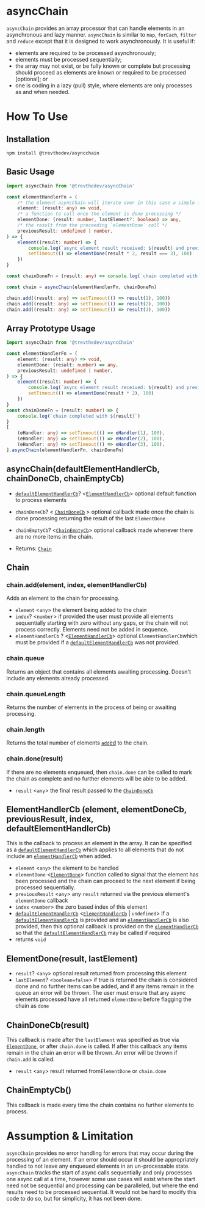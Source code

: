 # asyncChain

`asyncChain` provides an array processor that can handle elements in an asynchronous and lazy manner.   `asyncChain` is
similar to `map`, `forEach`, `filter` and `reduce` except that it is designed to work asynchronously. It is useful if:

* elements are required to be processed asynchronously;
* elements must be processed sequentially;
* the array may not exist, or be fully known or complete but processing should proceed as elements are known or required
  to be processed [optional]; or
* one is coding in a lazy (pull) style, where elements are only processes as and when needed.

# How To Use

## Installation

```shell
npm install @trevthedev/asyncchain
```

## Basic Usage

```typescript
import asyncChain from '@trevthedev/asyncChain'

const elementHandlerFn = (
    /* the element asyncChain will iterate over in this case a simple function */
    element: (result: any) => void,
    /* a function to call once the element is done processing */
    elementDone: (result: number, lastElement?: boolean) => any,
    /* the result from the preceeding `elementDone` coll */
    previousResult: undefined | number,
) => {
    element((result: number) => {
        console.log(`async element result received: ${result} and previous result: ${previousResult}`)
        setTimeout(() => elementDone(result * 2, result === 3), 100)
    })
}

const chainDoneFn = (result: any) => console.log(`chain completed with ${result}`)

const chain = asyncChain(elementHandlerFn, chainDoneFn)

chain.add((result: any) => setTimeout(() => result(1), 100))
chain.add((result: any) => setTimeout(() => result(2), 100))
chain.add((result: any) => setTimeout(() => result(3), 100))

```

## Array Prototype Usage

```typescript
import asyncChain from '@trevthedev/asyncChain'

const elementHandlerFn = (
    element: (result: any) => void,
    elementDone: (result: number) => any,
    previousResult: undefined | number,
) => {
    element((result: number) => {
        console.log(`async element result received: ${result} and previous result: ${previousResult}`)
        setTimeout(() => elementDone(result * 2), 100)
    })
}
const chainDoneFn = (result: number) => {
    console.log(`chain completed with ${result}`)
}
[
    (eHandler: any) => setTimeout(() => eHandler(1), 100),
    (eHandler: any) => setTimeout(() => eHandler(2), 100),
    (eHandler: any) => setTimeout(() => eHandler(3), 100),
].asyncChain(elementHandlerFn, chainDoneFn)

```

## asyncChain(defaultElementHandlerCb, chainDoneCb, chainEmptyCb)

* [`defaultElementHandlerCb`](#asyncchaindefaultelementhandlercb-chaindonecb-chainemptycb)?
  \<[`ElementHandlerCb`](#elementhandlercb-element-elementdonecb-previousresult-index-defaultelementhandlercb)> optional
  default function to process elements

* `chainDoneCb`? \< [`ChainDoneCb`](#chaindonecbresult) > optional callback made once the chain is done processing
  returning the result of the last `ElementDone`

* `chainEmptyCb`? <[`ChainEmptyCb`](#chainemptycb)> optional callback made whenever there are no more items in the
  chain.

* Returns: [`Chain`](#chain)

## Chain

### chain.add(element, index, elementHandlerCb)

Adds an element to the chain for processing.

* `element` \<`any`> the element being added to the chain
* `index`? \<`number`> if provided the user must provide all elements sequentially starting with zero without any gaps,
  or the chain will not process correctly. Elements need not be added in sequence.
* `elementHandlerCb` ?
  \<[`ElementHandlerCb`](#elementhandlercb-element-elementdonecb-previousresult-index-defaultelementhandlercb)>
  optional `ElementHandlerCb`which must be provided if
  a [`defaultElementHandlerCb`](#asyncchaindefaultelementhandlercb-chaindonecb-chainemptycb) was not provided.

### chain.queue

Returns an object that contains all elements awaiting processing. Doesn't include any elements already processed.

### chain.queueLength

Returns the number of elements in the process of being or awaiting processing.

### chain.length

Returns the total number of elements [`add`ed](#chainaddelement-index-elementhandlercb) to the chain.

### chain.done(result)

If there are no elements enqueued, then `chain.done` can be called to mark the chain as complete and no further elements
will be able to be added.

* `result` \<`any`> the final result passed to the [`ChainDoneCb`](#chaindonecbresult)

## ElementHandlerCb (element, elementDoneCb, previousResult, index, defaultElementHandlerCb)

This is the callback to process an element in the array. It can be specified as
a [`defaultElementHandlerCb`](#asyncchaindefaultelementhandlercb-chaindonecb-chainemptycb) which applies to all elements
that do not include an [`elementHandlerCb`](#chainaddelement-index-elementhandlercb) when added.

* `element` \<`any`> the element to be handled
* `elementDone` \<[`ElementDone`](#elementdoneresult-lastelement)>  function called to signal that the element has been
  processed and the chain can proceed to the next element if being processed sequentially.
* `previousResult` \<`any`> any `result` returned via the previous element's `elementDone` callback
* `index` \<`number`> the zero based index of this element
* [`defaultElementHandlerCb`](#asyncchaindefaultelementhandlercb-chaindonecb-chainemptycb)
  \<[`ElementHandlerCb`](#elementhandlercb-element-elementdonecb-previousresult-index-defaultelementhandlercb)
  | `undefined`> if a [`defaultElementHandlerCb`](#asyncchaindefaultelementhandlercb-chaindonecb-chainemptycb) is
  provided and an [`elementHandlerCb`](#chainaddelement-index-elementhandlercb) is also provided, then this optional
  callback is provided on the [`elementHandlerCb`](#chainaddelement-index-elementhandlercb) so that
  the [`defaultElementHandlerCb`](#asyncchaindefaultelementhandlercb-chaindonecb-chainemptycb)  may be called if
  required
* returns `void`

## ElementDone(result, lastElement)

* `result`? \<`any`> optional result returned from processing this element
* `lastElement`? \<`boolean=false`>  if true is returned the chain is considered done and no further items can be added,
  and if any items remain in the queue an error will be thrown. The user must ensure that any async elements processed
  have all returned `elementDone` before flagging the chain as `done`

## ChainDoneCb(result)

This callback is made after the `lastElement` was specified as true via [`ElementDone`](#elementdoneresult-lastelement),
or after `chain.done` is called. If after this callback any items remain in the chain an error will be thrown. An error
will be thrown if `chain.add` is called.

* `result` \<`any`> result returned from`ElementDone` or `chain.done`

## ChainEmptyCb()

This callback is made every time the chain contains no further elements to process.

# Assumption & Limitation

`asyncChain` provides no error handling for errors that may occur during the processing of an element. If an error
should occur it should be appropriately handled to not leave any enqueued elements in an un-processable state.
`asyncChain` tracks the start of async calls sequentially and only processes one async call at a time, however some use
cases will exist where the start need not be sequential and processing can be paralleled, but where the end results need
to be processed sequential. It would not be hard to modify this code to do so, but for simplicity, it has not been done.